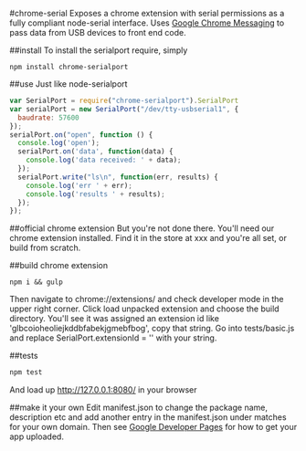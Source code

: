 #chrome-serial
Exposes a chrome extension with serial permissions as a fully compliant node-serial interface. Uses [Google Chrome Messaging](https://developer.chrome.com/extensions/messaging) to pass data from USB devices to front end code. 

##install
To install the serialport require, simply
```
npm install chrome-serialport
```

##use
Just like node-serialport
```js
var SerialPort = require("chrome-serialport").SerialPort
var serialPort = new SerialPort("/dev/tty-usbserial1", {
  baudrate: 57600
});
serialPort.on("open", function () {
  console.log('open');
  serialPort.on('data', function(data) {
    console.log('data received: ' + data);
  });
  serialPort.write("ls\n", function(err, results) {
    console.log('err ' + err);
    console.log('results ' + results);
  });
});

```

##official chrome extension
But you're not done there. You'll need our chrome extension installed. Find it in the store at xxx and you're all set, or build from scratch.

##build chrome extension
```
npm i && gulp
```
Then navigate to chrome://extensions/ and check developer mode in the upper right corner. Click load unpacked extension and choose the build directory. You'll see it was assigned an extension id like 'glbcoioheoliejkddbfabekjgmebfbog', copy that string. Go into tests/basic.js and replace SerialPort.extensionId = '' with your string.

##tests
```js
npm test
```
And load up http://127.0.0.1:8080/ in your browser

##make it your own
Edit manifest.json to change the package name, description etc and add another entry in the manifest.json under matches for your own domain. Then see [Google Developer Pages](https://developer.chrome.com/webstore) for how to get your app uploaded.